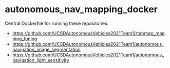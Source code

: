 # autonomous_nav_mapping_docker

Central Dockerfile for running these repositories:
- https://github.com/UCSDAutonomousVehicles2021Team1/rtabmap_mapping_tuning
- https://github.com/UCSDAutonomousVehicles2021Team1/autonomous_navigation_image_segmentation
- https://github.com/UCSDAutonomousVehicles2021Team1/autonomous_navigation_light_sensitivity
